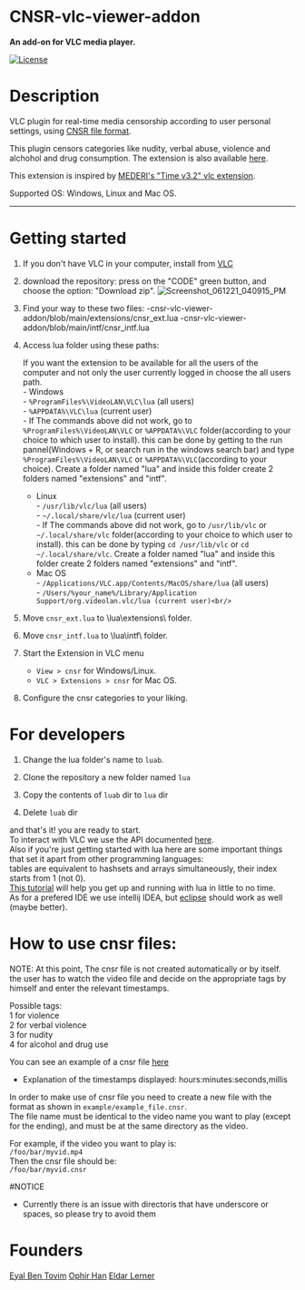 # CNSR-vlc-viewer-addon

**An add-on for VLC media player.**

[![License](https://img.shields.io/badge/License-GPL3-red.svg)](https://www.gnu.org/licenses/gpl-3.0.html)


# Description

VLC plugin for real-time media censorship according to user personal settings,
using [CNSR file format](https://github.com/ophirhan/cnsr-file-format-specification).

This plugin censors categories like nudity, verbal abuse, violence and alchohol and drug consumption.
The extension is also available [here](https://addons.videolan.org/p/1537958/).

This extension is inspired by [MEDERI's "Time v3.2" vlc extension](https://addons.videolan.org/p/1154032/).

Supported OS: Windows, Linux and Mac OS.
_____________________________________________________________________________________________________

# Getting started

1. If you don't have VLC in your computer, install from [VLC](https://www.videolan.org/)
2. download the repository: press on the "CODE" green button, and choose the option: "Download zip".
![Screenshot_061221_040915_PM](https://user-images.githubusercontent.com/19567966/121777049-c8d80580-cb98-11eb-9ac7-6db63a0c518f.jpg)
3. Find your way to these two files: 
-cnsr-vlc-viewer-addon/blob/main/extensions/cnsr_ext.lua
-cnsr-vlc-viewer-addon/blob/main/intf/cnsr_intf.lua
			       
4. Access lua folder using these paths:

    If you want the extension to be available for all the users of the 
    computer and not only the user currently logged in choose the all users path.<br/>
        - Windows<br/>
            - `%ProgramFiles%\VideoLAN\VLC\lua` (all users)<br/>
            - `%APPDATA%\VLC\lua` (current user)<br/>
            - If The commands above did not work, go to `%ProgramFiles%\VideoLAN\VLC` or `%APPDATA%\VLC` folder(according to your choice to which user to install). 
	    this can be done by getting to the run pannel(Windows + R, or search run in the windows search bar) and type `%ProgramFiles%\VideoLAN\VLC` 
	    or `%APPDATA%\VLC`(according to your choice). Create a folder named "lua" and inside this folder create 2 folders named "extensions" and "intf".<br/>
	- Linux<br/>
            - `/usr/lib/vlc/lua` (all users)<br/>
            - `~/.local/share/vlc/lua` (current user)<br/>
            - If The commands above did not work, go to `/usr/lib/vlc` or `~/.local/share/vlc` folder(according to your choice to which user to install). 
	    this can be done by typing `cd /usr/lib/vlc` or `cd ~/.local/share/vlc`. Create a folder named "lua" and inside this folder create 2 folders named "extensions" and 	    "intf".<br/>
	- Mac OS<br/>
            - `/Applications/VLC.app/Contents/MacOS/share/lua` (all users)<br/>
            - `/Users/%your_name%/Library/Application Support/org.videolan.vlc/lua (current user)<br/>`

  
5. Move `cnsr_ext.lua` to \lua\extensions\ folder.
6. Move `cnsr_intf.lua` to \lua\intf\ folder.
7. Start the Extension in VLC menu
    - `View > cnsr` for Windows/Linux.
    - `VLC > Extensions > cnsr` for Mac OS.
8. Configure the cnsr categories to your liking.

# For developers

1. Change the lua folder's name to `luab`.

2. Clone the repository a new folder named `lua`

3. Copy the contents of `luab` dir to `lua` dir

4. Delete `luab` dir

and that's it! you are ready to start.<br/>
To interact with VLC we use the API documented [here](https://github.com/videolan/vlc/blob/master/share/lua/README.txt).<br/>
Also if you're just getting started with lua here are some important things that set it apart from other programming languages:<br/>
tables are equivalent to hashsets and arrays simultaneously, their index starts from 1 (not 0).<br/>
[This tutorial](https://www.tutorialspoint.com/lua/index.htm) will help you get up and running with lua in little to no time.<br/>
As for a prefered IDE we use intellij IDEA, but [eclipse](https://www.eclipse.org/ldt/#installation) should work as well (maybe better).

# How to use cnsr files:
NOTE: At this point, The cnsr file is not created automatically or by itself.<br/>
 the user has to watch the video file and decide on the appropriate tags by himself and enter the relevant timestamps.<br/>

Possible tags:<br/>
1 for violence<br/>
2 for verbal violence<br/>
3 for nudity<br/>
4 for alcohol and drug use<br/>

You can see an example of a cnsr file [here](https://github.com/ophirhan/cnsr-vlc-viewer-addon/tree/main/example)<br/>
- Explanation of the timestamps displayed: hours:minutes:seconds,millis

In order to make use of cnsr file you need to create a new file with the format as shown in `example/example_file.cnsr`.<br/>
The file name must be identical to the video name you want to play (except for the ending), and must be at the same directory as the video.

For example, if the video you want to play is: <br>
`/foo/bar/myvid.mp4` <br>
Then the cnsr file should be: <br>
`/foo/bar/myvid.cnsr` <br>

#NOTICE
- Currently there is an issue with directoris that have underscore or spaces, so please try to avoid them

# Founders

[Eyal Ben Tovim](https://github.com/eyal1889) [Ophir Han](https://github.com/ophirhan) [Eldar Lerner](https://github.com/eldarlerner)

